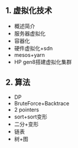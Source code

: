 ## 1. 虚拟化技术

- 概述简介
- 服务器虚拟化
- 容器化
- 硬件虚拟化+sdn
- mesos+yarn 
- HP gen8搭建虚拟化集群

## 2. 算法

- DP
- BruteForce+Backtrace
- 2 pointers
- sort+sort变形
- 二分+变形
- 链表
- 树+图
